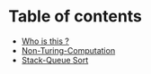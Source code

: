 # Table of contents

* [Who is this ?](README.md)
* [Non-Turing-Computation](ntc.md)
* [Stack-Queue Sort](sqsort.md)

